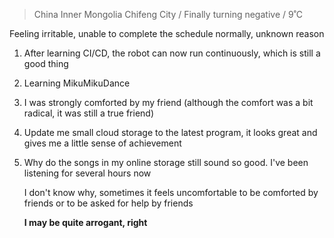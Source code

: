 > China Inner Mongolia Chifeng City / Finally turning negative / 9˚C

Feeling irritable, unable to complete the schedule normally, unknown reason

1. After learning CI/CD, the robot can now run continuously, which is still a good thing

2. Learning MikuMikuDance

3. I was strongly comforted by my friend (although the comfort was a bit radical, it was still a true friend)

4. Update me small cloud storage to the latest program, it looks great and gives me a little sense of achievement

5. Why do the songs in my online storage still sound so good. I've been listening for several hours now

   I don't know why, sometimes it feels uncomfortable to be comforted by friends or to be asked for help by friends
   
   **I may be quite arrogant, right**
